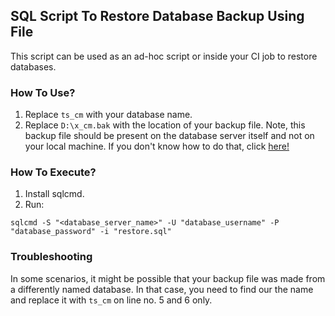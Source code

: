 ## SQL Script To Restore Database Backup Using File

This script can be used as an ad-hoc script or inside your CI job to restore databases.

### How To Use?

1) Replace `ts_cm` with your database name.
2) Replace `D:\x_cm.bak` with the location of your backup file. Note, this backup file should be present on the database server itself and not on your local machine. If you don't know how to do that, click [here!](https://github.com/knoldus/powershell-script-to-map-remote-drive)

### How To Execute?

1) Install sqlcmd.
2) Run:

```
sqlcmd -S "<database_server_name>" -U "database_username" -P "database_password" -i "restore.sql"
```

### Troubleshooting

In some scenarios, it might be possible that your backup file was made from a differently named database. In that case, you need to find our the name and replace it with `ts_cm` on line no. 5 and 6 only.